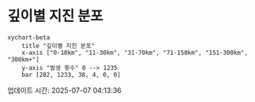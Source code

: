 # 깊이별 지진 분포

```mermaid
xychart-beta
    title "깊이별 지진 분포"
    x-axis ["0-10km", "11-30km", "31-70km", "71-150km", "151-300km", "300km+"]
    y-axis "발생 횟수" 0 --> 1235
    bar [282, 1233, 38, 4, 0, 0]
```

업데이트 시간: 2025-07-07 04:13:36
